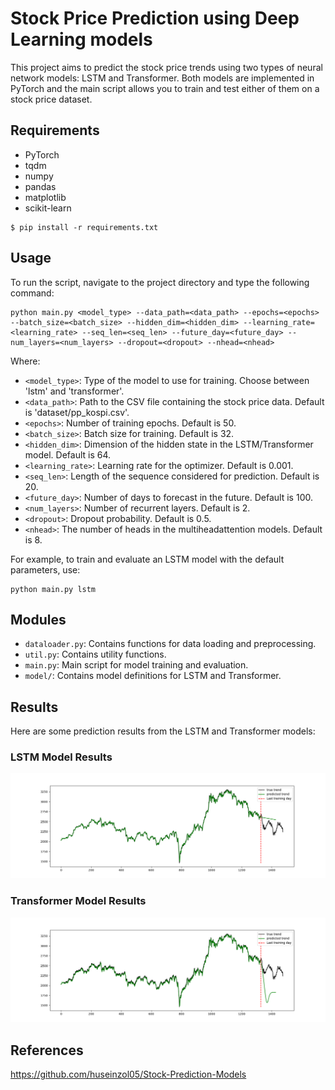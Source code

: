 # Stock Price Prediction using Deep Learning models

This project aims to predict the stock price trends using two types of neural network models: LSTM and Transformer. Both models are implemented in PyTorch and the main script allows you to train and test either of them on a stock price dataset.

## Requirements
- PyTorch
- tqdm
- numpy
- pandas
- matplotlib
- scikit-learn

```
$ pip install -r requirements.txt
```

## Usage

To run the script, navigate to the project directory and type the following command:

```
python main.py <model_type> --data_path=<data_path> --epochs=<epochs> --batch_size=<batch_size> --hidden_dim=<hidden_dim> --learning_rate=<learning_rate> --seq_len=<seq_len> --future_day=<future_day> --num_layers=<num_layers> --dropout=<dropout> --nhead=<nhead>
```


Where:

- `<model_type>`: Type of the model to use for training. Choose between 'lstm' and 'transformer'.
- `<data_path>`: Path to the CSV file containing the stock price data. Default is 'dataset/pp_kospi.csv'.
- `<epochs>`: Number of training epochs. Default is 50.
- `<batch_size>`: Batch size for training. Default is 32.
- `<hidden_dim>`: Dimension of the hidden state in the LSTM/Transformer model. Default is 64.
- `<learning_rate>`: Learning rate for the optimizer. Default is 0.001.
- `<seq_len>`: Length of the sequence considered for prediction. Default is 20.
- `<future_day>`: Number of days to forecast in the future. Default is 100.
- `<num_layers>`: Number of recurrent layers. Default is 2.
- `<dropout>`: Dropout probability. Default is 0.5.
- `<nhead>`: The number of heads in the multiheadattention models. Default is 8.

For example, to train and evaluate an LSTM model with the default parameters, use:

```
python main.py lstm
```

## Modules
- `dataloader.py`: Contains functions for data loading and preprocessing.
- `util.py`: Contains utility functions.
- `main.py`: Main script for model training and evaluation.
- `model/`: Contains model definitions for LSTM and Transformer.

## Results

Here are some prediction results from the LSTM and Transformer models:

### LSTM Model Results

![LSTM Model Result 1](prediction_results/LSTM_prediction.png)

### Transformer Model Results

![Transformer Model Result 1](prediction_results/transformer_prediction.png)

## References
https://github.com/huseinzol05/Stock-Prediction-Models